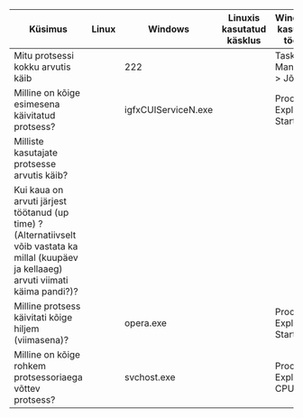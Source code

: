 | Küsimus | Linux | Windows | Linuxis kasutatud käsklus | Windowsis kasutatud tööriist |
|---|---|---|---|---|
| Mitu protsessi kokku arvutis käib |   | 222 |   | Task Manager -> Jõudlus |
| Milline on kõige esimesena käivitatud protsess? |   | igfxCUIServiceN.exe |   | Process Explorer -> Start Time |
| Milliste kasutajate protsesse arvutis käib? |   |   |   |   |
| Kui kaua on arvuti järjest töötanud (up time) ? (Alternatiivselt võib vastata ka millal (kuupäev ja kellaaeg) arvuti viimati käima pandi?)? |  |  |  |
| Milline protsess käivitati kõige hiljem (viimasena)? |  | opera.exe |  | Process Explorer -> Start Time |
| Milline on kõige rohkem protsessoriaega võttev protsess? |  | svchost.exe |  | Process Explorer -> CPU Time |
